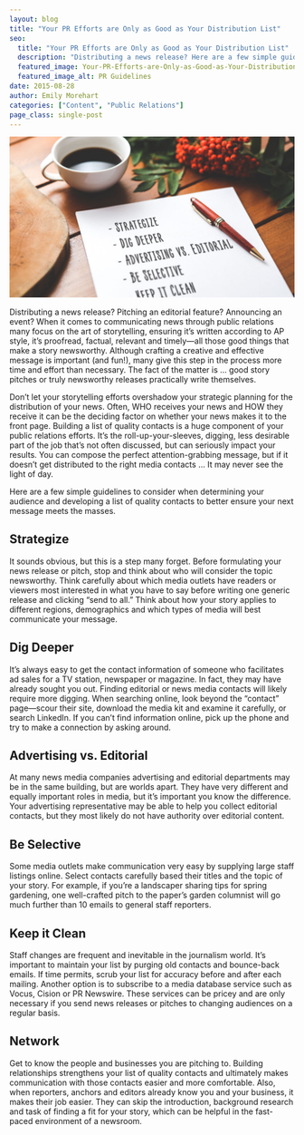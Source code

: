 ```yaml
---
layout: blog
title: "Your PR Efforts are Only as Good as Your Distribution List"
seo:
  title: "Your PR Efforts are Only as Good as Your Distribution List"
  description: "Distributing a news release? Here are a few simple guidelines to consider when determining your audience and developing a list of quality contacts to better ensure your next message meets the masses."
  featured_image: Your-PR-Efforts-are-Only-as-Good-as-Your-Distribution-List.jpg
  featured_image_alt: PR Guidelines
date: 2015-08-28
author: Emily Morehart
categories: ["Content", "Public Relations"]
page_class: single-post
---
```


![PR Guidelines](Your-PR-Efforts-are-Only-as-Good-as-Your-Distribution-List.jpg)

Distributing a news release? Pitching an editorial feature? Announcing an event? When it comes to communicating news through public relations many focus on the art of storytelling, ensuring it’s written according to AP style, it’s proofread, factual, relevant and timely—all those good things that make a story newsworthy. Although crafting a creative and effective message is important (and fun!), many give this step in the process more time and effort than necessary. The fact of the matter is … good story pitches or truly newsworthy releases practically write themselves.

Don’t let your storytelling efforts overshadow your strategic planning for the distribution of your news. Often, WHO receives your news and HOW they receive it can be the deciding factor on whether your news makes it to the front page. Building a list of quality contacts is a huge component of your public relations efforts. It’s the roll-up-your-sleeves, digging, less desirable part of the job that’s not often discussed, but can seriously impact your results. You can compose the perfect attention-grabbing message, but if it doesn’t get distributed to the right media contacts … It may never see the light of day.

Here are a few simple guidelines to consider when determining your audience and developing a list of quality contacts to better ensure your next message meets the masses.

## Strategize

It sounds obvious, but this is a step many forget. Before formulating your news release or pitch, stop and think about who will consider the topic newsworthy. Think carefully about which media outlets have readers or viewers most interested in what you have to say before writing one generic release and clicking “send to all.” Think about how your story applies to different regions, demographics and which types of media will best communicate your message.

## Dig Deeper

It’s always easy to get the contact information of someone who facilitates ad sales for a TV station, newspaper or magazine. In fact, they may have already sought you out. Finding editorial or news media contacts will likely require more digging. When searching online, look beyond the “contact” page—scour their site, download the media kit and examine it carefully, or search LinkedIn. If you can’t find information online, pick up the phone and try to make a connection by asking around.

## Advertising vs. Editorial

At many news media companies advertising and editorial departments may be in the same building, but are worlds apart. They have very different and equally important roles in media, but it’s important you know the difference. Your advertising representative may be able to help you collect editorial contacts, but they most likely do not have authority over editorial content.

## Be Selective

Some media outlets make communication very easy by supplying large staff listings online. Select contacts carefully based their titles and the topic of your story. For example, if you’re a landscaper sharing tips for spring gardening, one well-crafted pitch to the paper’s garden columnist will go much further than 10 emails to general staff reporters.

## Keep it Clean

Staff changes are frequent and inevitable in the journalism world. It’s important to maintain your list by purging old contacts and bounce-back emails. If time permits, scrub your list for accuracy before and after each mailing. Another option is to subscribe to a media database service such as Vocus, Cision or PR Newswire. These services can be pricey and are only necessary if you send news releases or pitches to changing audiences on a regular basis.

## Network

Get to know the people and businesses you are pitching to. Building relationships strengthens your list of quality contacts and ultimately makes communication with those contacts easier and more comfortable. Also, when reporters, anchors and editors already know you and your business, it makes their job easier. They can skip the introduction, background research and task of finding a fit for your story, which can be helpful in the fast-paced environment of a newsroom.
